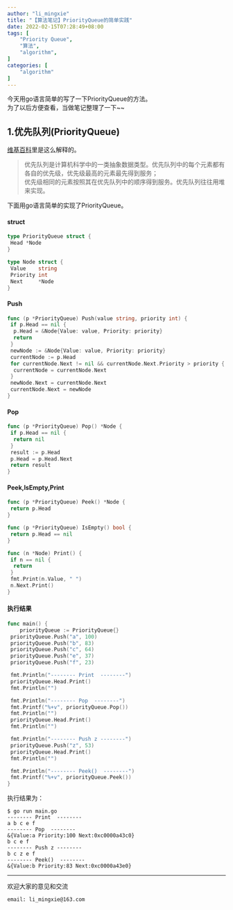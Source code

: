 ```yaml
---
author: "li_mingxie"
title: "【算法笔记】PriorityQueue的简单实践"
date: 2022-02-15T07:28:49+08:00
tags: [
    "Priority Queue",
    "算法",
    "algorithm",
]
categories: [
    "algorithm"
]
---
```


今天用go语言简单的写了一下PriorityQueue的方法。  
为了以后方便查看，当做笔记整理了一下~~  
<!--more-->

## 1.优先队列(PriorityQueue)

[维基百科](https://zh.wikipedia.org/wiki/%E5%84%AA%E5%85%88%E4%BD%87%E5%88%97)里是这么解释的。

> 优先队列是计算机科学中的一类抽象数据类型。优先队列中的每个元素都有各自的优先级，优先级最高的元素最先得到服务；  
> 优先级相同的元素按照其在优先队列中的顺序得到服务。优先队列往往用堆来实现。  

下面用go语言简单的实现了PriorityQueue。

#### struct

```go
type PriorityQueue struct {
 Head *Node
}

type Node struct {
 Value    string
 Priority int
 Next     *Node
}
```

#### Push

```go
func (p *PriorityQueue) Push(value string, priority int) {
 if p.Head == nil {
  p.Head = &Node{Value: value, Priority: priority}
  return
 }
 newNode := &Node{Value: value, Priority: priority}
 currentNode := p.Head
 for currentNode.Next != nil && currentNode.Next.Priority > priority {
  currentNode = currentNode.Next
 }
 newNode.Next = currentNode.Next
 currentNode.Next = newNode
}
```

#### Pop

```go
func (p *PriorityQueue) Pop() *Node {
 if p.Head == nil {
  return nil
 }
 result := p.Head
 p.Head = p.Head.Next
 return result
}
```

#### Peek,IsEmpty,Print

```go
func (p *PriorityQueue) Peek() *Node {
 return p.Head
}

func (p *PriorityQueue) IsEmpty() bool {
 return p.Head == nil
}

func (n *Node) Print() {
 if n == nil {
  return
 }
 fmt.Print(n.Value, " ")
 n.Next.Print()
}
```

#### 执行结果

```go
func main() {
    priorityQueue := PriorityQueue{}
 priorityQueue.Push("a", 100)
 priorityQueue.Push("b", 83)
 priorityQueue.Push("c", 64)
 priorityQueue.Push("e", 37)
 priorityQueue.Push("f", 23)

 fmt.Println("-------- Print  --------")
 priorityQueue.Head.Print()
 fmt.Println("")

 fmt.Println("-------- Pop  --------")
 fmt.Printf("%+v", priorityQueue.Pop())
 fmt.Println("")
 priorityQueue.Head.Print()
 fmt.Println("")

 fmt.Println("-------- Push z --------")
 priorityQueue.Push("z", 53)
 priorityQueue.Head.Print()
 fmt.Println("")

 fmt.Println("-------- Peek()  --------")
 fmt.Printf("%+v", priorityQueue.Peek()) 
}
```

执行结果为：

```
$ go run main.go
-------- Print  --------
a b c e f 
-------- Pop  --------
&{Value:a Priority:100 Next:0xc0000a43c0}
b c e f
-------- Push z --------
b c z e f
-------- Peek()  --------
&{Value:b Priority:83 Next:0xc0000a43e0}
```

----------------------------------------------
欢迎大家的意见和交流

`email: li_mingxie@163.com`
